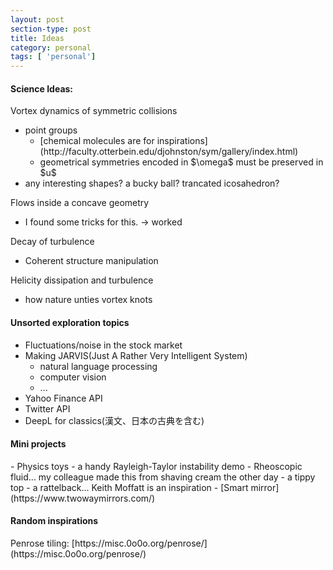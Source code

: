 ```yaml
---
layout: post
section-type: post
title: Ideas
category: personal
tags: [ 'personal']
---
```

<h4>Science Ideas:</h4>

<p>Vortex dynamics of symmetric collisions</p>

<ul>
  <li>point groups
    <ul>
      <li>[chemical molecules are for inspirations](http://faculty.otterbein.edu/djohnston/sym/gallery/index.html)</li>
      <li>geometrical symmetries encoded in $\omega$ must be preserved in $u$</li>
    </ul>
  </li>
 <li>any interesting shapes? a bucky ball? trancated icosahedron?</li>
</ul>

<p>Flows inside a concave geometry</p>
<ul>
  <li>I found some tricks for this. -> worked</li>
</ul>

<p>Decay of turbulence</p>
<ul>
  <li>Coherent structure manipulation</li>
</ul>


<p>Helicity dissipation and turbulence</p>
<ul>
  <li>how nature unties vortex knots</li>
</ul>


<h4>Unsorted exploration topics</h4>
<ul>
  <li>Fluctuations/noise in the stock market</li>
  <li>
    Making JARVIS(Just A Rather Very Intelligent System)
    <ul>
      <li>natural language processing</li>
      <li>computer vision</li>
      <li>...</li>
    </ul>
  </li>
  <li>Yahoo Finance API</li>
  <li>Twitter API</li>
  <li>DeepL for classics(漢文、日本の古典を含む)</li>
</ul>


<h4>Mini projects</h4>
- Physics toys
  - a handy Rayleigh-Taylor instability demo
  - Rheoscopic fluid... my colleague made this from shaving cream the other day
  - a tippy top
  - a rattelback... Keith Moffatt is an inspiration
- [Smart mirror](https://www.twowaymirrors.com/)


<h4>Random inspirations</h4>
Penrose tiling: [https://misc.0o0o.org/penrose/](https://misc.0o0o.org/penrose/)